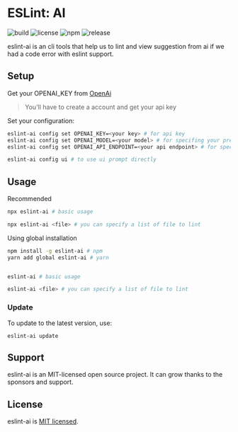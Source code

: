 # ESLint: AI

![build](https://github.com/iamando/eslint-ai/workflows/build/badge.svg)
![license](https://img.shields.io/github/license/iamando/eslint-ai?color=success)
![npm](https://img.shields.io/npm/v/eslint-ai)
![release](https://img.shields.io/github/release-date/iamando/eslint-ai)

eslint-ai is an cli tools that help us to lint and view suggestion from ai if we had a code error with eslint support.

## Setup

Get your OPENAI_KEY from [OpenAi](https://platform.openai.com/account/api-keys)

> You'll have to create a account and get your api key

Set your configuration:

```bash
eslint-ai config set OPENAI_KEY=<your key> # for api key
eslint-ai config set OPENAI_MODEL=<your model> # for specifing your prefered model
eslint-ai config set OPENAI_API_ENDPOINT=<your api endpoint> # for specifing your api endpoint

eslint-ai config ui # to use ui prompt directly
```

## Usage

Recommended

```bash
npx eslint-ai # basic usage

npx eslint-ai <file> # you can specify a list of file to lint
```

Using global installation

```bash
npm install -g eslint-ai # npm
yarn add global eslint-ai # yarn


eslint-ai # basic usage

eslint-ai <file> # you can specify a list of file to lint
```

### Update

To update to the latest version, use:

```shell
eslint-ai update
```

## Support

eslint-ai is an MIT-licensed open source project. It can grow thanks to the sponsors and support.

## License

eslint-ai is [MIT licensed](LICENSE).
